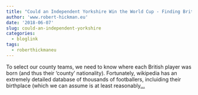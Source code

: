 ```yaml
---
title: "Could an Independent Yorkshire Win the World Cup - Finding British Player's Birthplaces"
author: 'www.robert-hickman.eu'
date: '2018-06-07'
slug: could-an-independent-yorkshire
categories:
  - bloglink
tags:
  - roberthickmaneu
---
```


To select our county teams, we need to know where each British player was born (and thus their ‘county’ nationality). Fortunately, wikipedia has an extremely detailed database of thousands of footballers, incluiding their birthplace (which we can assume is at least reasonably[... <i class="fas fa-external-link-alt"></i>](http://www.robert-hickman.eu/post/yorkshire_world_cup_3/)

